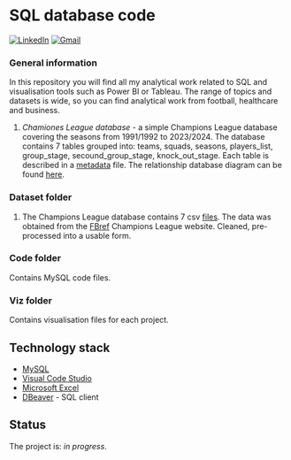 # SQL database code

[![LinkedIn](https://img.shields.io/badge/linkedin-%230077B5.svg?style=for-the-badge&logo=linkedin&logoColor=white)](www.linkedin.com/in/michał-sikora)
[![Gmail](https://img.shields.io/badge/Gmail-D14836?style=for-the-badge&logo=gmail&logoColor=white)](123michal86@gmail.com)

### General information
In this repository you will find all my analytical work related to SQL and visualisation tools such as Power BI or Tableau. The range of topics and datasets is wide, so you can find analytical work from football, healthcare and business. 

1) *Chamiones League database* - a simple Champions League database covering the seasons from 1991/1992 to 2023/2024. The database contains 7 tables grouped into: teams, squads, seasons, players_list, group_stage, secound_group_stage, knock_out_stage.
Each table is described in a [metadata]() file. The relationship database diagram can be found [here](https://github.com/MSI17819/SQL/blob/main/Dataset/Champions%20League/championes_league_database_diagram.png).

### Dataset folder
1) The Champions League database contains 7 csv [files](). The data was obtained from the [FBref](https://fbref.com/en/comps/8/history/Champions-League-Seasons) Champions League website.
Cleaned, pre-processed into a usable form.

### Code folder
Contains MySQL code files.

### Viz folder
Contains visualisation files for each project.

## Technology stack

- [MySQL](https://www.mysql.com/)
- [Visual Code Studio](https://code.visualstudio.com/)
- [Microsoft Excel](https://www.microsoft.com/pl-pl/microsoft-365/excel)
- [DBeaver](https://dbeaver.io/) - SQL client

## Status

The project is: _in progress_.
